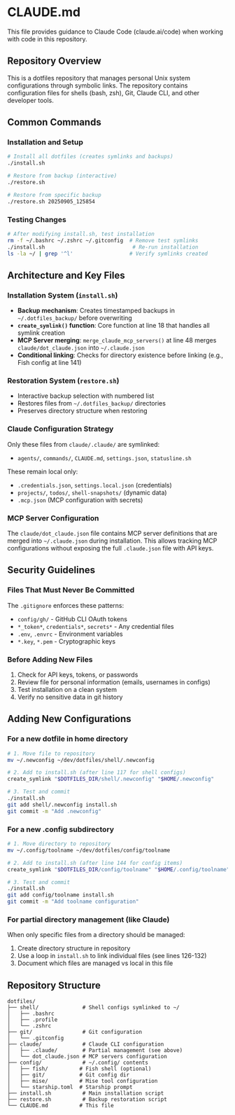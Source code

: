 # CLAUDE.md

This file provides guidance to Claude Code (claude.ai/code) when working with code in this repository.

## Repository Overview

This is a dotfiles repository that manages personal Unix system configurations through symbolic links. The repository contains configuration files for shells (bash, zsh), Git, Claude CLI, and other developer tools.

## Common Commands

### Installation and Setup
```bash
# Install all dotfiles (creates symlinks and backups)
./install.sh

# Restore from backup (interactive)
./restore.sh

# Restore from specific backup
./restore.sh 20250905_125854
```

### Testing Changes
```bash
# After modifying install.sh, test installation
rm -f ~/.bashrc ~/.zshrc ~/.gitconfig  # Remove test symlinks
./install.sh                            # Re-run installation
ls -la ~/ | grep '^l'                  # Verify symlinks created
```

## Architecture and Key Files

### Installation System (`install.sh`)
- **Backup mechanism**: Creates timestamped backups in `~/.dotfiles_backup/` before overwriting
- **`create_symlink()` function**: Core function at line 18 that handles all symlink creation
- **MCP Server merging**: `merge_claude_mcp_servers()` at line 48 merges `claude/dot_claude.json` into `~/.claude.json`
- **Conditional linking**: Checks for directory existence before linking (e.g., Fish config at line 141)

### Restoration System (`restore.sh`)  
- Interactive backup selection with numbered list
- Restores files from `~/.dotfiles_backup/` directories
- Preserves directory structure when restoring

### Claude Configuration Strategy
Only these files from `claude/.claude/` are symlinked:
- `agents/`, `commands/`, `CLAUDE.md`, `settings.json`, `statusline.sh`

These remain local only:
- `.credentials.json`, `settings.local.json` (credentials)
- `projects/`, `todos/`, `shell-snapshots/` (dynamic data)
- `.mcp.json` (MCP configuration with secrets)

### MCP Server Configuration
The `claude/dot_claude.json` file contains MCP server definitions that are merged into `~/.claude.json` during installation. This allows tracking MCP configurations without exposing the full `.claude.json` file with API keys.

## Security Guidelines

### Files That Must Never Be Committed
The `.gitignore` enforces these patterns:
- `config/gh/` - GitHub CLI OAuth tokens
- `*_token*`, `credentials*`, `secrets*` - Any credential files
- `.env`, `.envrc` - Environment variables
- `*.key`, `*.pem` - Cryptographic keys

### Before Adding New Files
1. Check for API keys, tokens, or passwords
2. Review file for personal information (emails, usernames in configs)
3. Test installation on a clean system
4. Verify no sensitive data in git history

## Adding New Configurations

### For a new dotfile in home directory
```bash
# 1. Move file to repository
mv ~/.newconfig ~/dev/dotfiles/shell/.newconfig

# 2. Add to install.sh (after line 117 for shell configs)
create_symlink "$DOTFILES_DIR/shell/.newconfig" "$HOME/.newconfig"

# 3. Test and commit
./install.sh
git add shell/.newconfig install.sh
git commit -m "Add .newconfig"
```

### For a new .config subdirectory
```bash
# 1. Move directory to repository
mv ~/.config/toolname ~/dev/dotfiles/config/toolname

# 2. Add to install.sh (after line 144 for config items)
create_symlink "$DOTFILES_DIR/config/toolname" "$HOME/.config/toolname"

# 3. Test and commit
./install.sh
git add config/toolname install.sh
git commit -m "Add toolname configuration"
```

### For partial directory management (like Claude)
When only specific files from a directory should be managed:
1. Create directory structure in repository
2. Use a loop in `install.sh` to link individual files (see lines 126-132)
3. Document which files are managed vs local in this file

## Repository Structure

```
dotfiles/
├── shell/              # Shell configs symlinked to ~/
│   ├── .bashrc
│   ├── .profile
│   └── .zshrc
├── git/                # Git configuration
│   └── .gitconfig
├── claude/             # Claude CLI configuration
│   ├── .claude/        # Partial management (see above)
│   └── dot_claude.json # MCP servers configuration
├── config/             # ~/.config/ contents
│   ├── fish/          # Fish shell (optional)
│   ├── git/           # Git config dir
│   ├── mise/          # Mise tool configuration
│   └── starship.toml  # Starship prompt
├── install.sh          # Main installation script
├── restore.sh          # Backup restoration script
└── CLAUDE.md          # This file
```